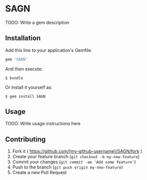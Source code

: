 # SAGN

TODO: Write a gem description

## Installation

Add this line to your application's Gemfile:

```ruby
gem 'SAGN'
```

And then execute:

    $ bundle

Or install it yourself as:

    $ gem install SAGN

## Usage

TODO: Write usage instructions here

## Contributing

1. Fork it ( https://github.com/[my-github-username]/SAGN/fork )
2. Create your feature branch (`git checkout -b my-new-feature`)
3. Commit your changes (`git commit -am 'Add some feature'`)
4. Push to the branch (`git push origin my-new-feature`)
5. Create a new Pull Request
